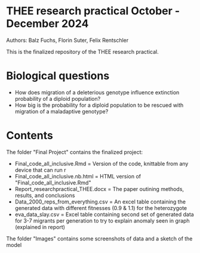 # THEE research practical October - December 2024
Authors: Balz Fuchs, Florin Suter, Felix Rentschler

This is the finalized repository of the THEE research practical. 
# Biological questions
- How does migration of a deleterious genotype influence extinction probability of a diploid population?
- How big is the probability for a diploid population to be rescued with migration of a maladaptive genotype?


# Contents
The folder "Final Project" contains the finalized project:
 - Final_code_all_inclusive.Rmd = Version of the code, knittable from any device that can run r
 - Final_code_all_inclusive.nb.html = HTML version of "Final_code_all_inclusive.Rmd"
 - Report_researchpractical_THEE.docx = The paper outining methods, results, and conclusions
 - Data_2000_reps_from_everything.csv = An excel table containing the generated data with different fitnesses (0.9 & 1.1) for the heterozygote
 - eva_data_slay.csv = Excel table containing second set of generated data for 3-7 migrants per generation to try to explain anomaly seen in graph (explained in report)

The folder "Images" contains some screenshots of data and a sketch of the model


